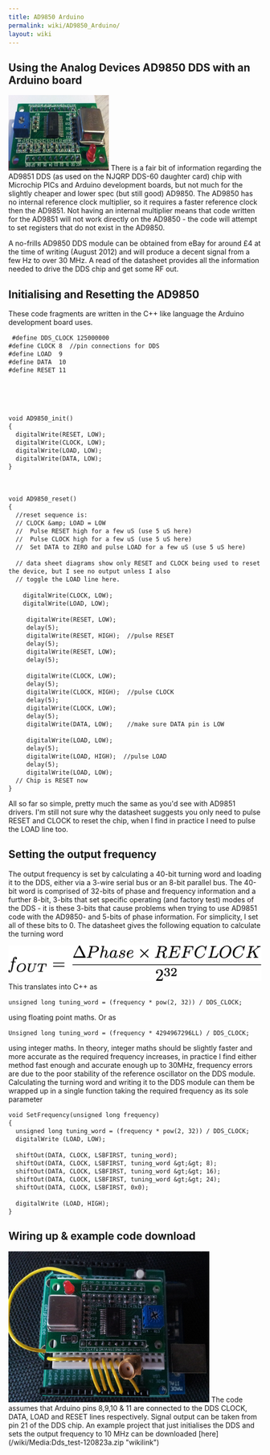 ```yaml
---
title: AD9850 Arduino
permalink: wiki/AD9850_Arduino/
layout: wiki
---
```


Using the Analog Devices AD9850 DDS with an Arduino board
---------------------------------------------------------

<img src="Ebay-dds.png" title="fig:Ebay-dds.png" alt="Ebay-dds.png" width="200" height="150" />
There is a fair bit of information regarding the AD9851 DDS (as used on
the NJQRP DDS-60 daughter card) chip with Microchip PICs and Arduino
development boards, but not much for the slightly cheaper and lower spec
(but still good) AD9850. The AD9850 has no internal reference clock
multiplier, so it requires a faster reference clock then the AD9851. Not
having an internal multiplier means that code written for the AD9851
will not work directly on the AD9850 - the code will attempt to set
registers that do not exist in the AD9850.

A no-frills AD9850 DDS module can be obtained from eBay for around £4 at
the time of writing (August 2012) and will produce a decent signal from
a few Hz to over 30 MHz. A read of the datasheet provides all the
information needed to drive the DDS chip and get some RF out.

Initialising and Resetting the AD9850
-------------------------------------

These code fragments are written in the C++ like language the Arduino
development board uses.

     #define DDS_CLOCK 125000000
    #define CLOCK 8  //pin connections for DDS
    #define LOAD  9 
    #define DATA  10
    #define RESET 11





    void AD9850_init()
    {
      digitalWrite(RESET, LOW);
      digitalWrite(CLOCK, LOW);
      digitalWrite(LOAD, LOW);
      digitalWrite(DATA, LOW);
    }



    void AD9850_reset()
    {
      //reset sequence is:
      // CLOCK &amp; LOAD = LOW
      //  Pulse RESET high for a few uS (use 5 uS here)
      //  Pulse CLOCK high for a few uS (use 5 uS here)
      //  Set DATA to ZERO and pulse LOAD for a few uS (use 5 uS here)
      
      // data sheet diagrams show only RESET and CLOCK being used to reset the device, but I see no output unless I also
      // toggle the LOAD line here.
      
        digitalWrite(CLOCK, LOW);
        digitalWrite(LOAD, LOW);
        
         digitalWrite(RESET, LOW);
         delay(5);
         digitalWrite(RESET, HIGH);  //pulse RESET
         delay(5);
         digitalWrite(RESET, LOW);
         delay(5);
         
         digitalWrite(CLOCK, LOW);
         delay(5);
         digitalWrite(CLOCK, HIGH);  //pulse CLOCK
         delay(5);
         digitalWrite(CLOCK, LOW);
         delay(5);
         digitalWrite(DATA, LOW);    //make sure DATA pin is LOW
         
         digitalWrite(LOAD, LOW);
         delay(5);
         digitalWrite(LOAD, HIGH);  //pulse LOAD
         delay(5);
         digitalWrite(LOAD, LOW);
      // Chip is RESET now
    }

All so far so simple, pretty much the same as you'd see with AD9851
drivers. I'm still not sure why the datasheet suggests you only need to
pulse RESET and CLOCK to reset the chip, when I find in practice I need
to pulse the LOAD line too.  

Setting the output frequency
----------------------------

The output frequency is set by calculating a 40-bit turning word and
loading it to the DDS, either via a 3-wire serial bus or an 8-bit
parallel bus. The 40-bit word is comprised of 32-bits of phase and
frequency information and a further 8-bit, 3-bits that set specific
operating (and factory test) modes of the DDS - it is these 3-bits that
cause problems when trying to use AD9851 code with the AD9850- and
5-bits of phase information. For simplicity, I set all of these bits to
0. The datasheet gives the following equation to calculate the turning
word

![](Dds-math.png "fig:Dds-math.png")  
This translates into C++ as

    unsigned long tuning_word = (frequency * pow(2, 32)) / DDS_CLOCK;

using floating point maths. Or as

    Unsigned long tuning_word = (frequency * 4294967296LL) / DDS_CLOCK;

using integer maths. In theory, integer maths should be slightly faster
and more accurate as the required frequency increases, in practice I
find either method fast enough and accurate enough up to 30MHz,
frequency errors are due to the poor stability of the reference
oscillator on the DDS module. Calculating the turning word and writing
it to the DDS module can them be wrapped up in a single function taking
the required frequency as its sole parameter

    void SetFrequency(unsigned long frequency)
    {
      unsigned long tuning_word = (frequency * pow(2, 32)) / DDS_CLOCK;
      digitalWrite (LOAD, LOW); 

      shiftOut(DATA, CLOCK, LSBFIRST, tuning_word);
      shiftOut(DATA, CLOCK, LSBFIRST, tuning_word &gt;&gt; 8);
      shiftOut(DATA, CLOCK, LSBFIRST, tuning_word &gt;&gt; 16);
      shiftOut(DATA, CLOCK, LSBFIRST, tuning_word &gt;&gt; 24);
      shiftOut(DATA, CLOCK, LSBFIRST, 0x0);
      
      digitalWrite (LOAD, HIGH); 
    }

Wiring up & example code download
---------------------------------

<img src="Ardunio-dds.png" title="fig:Ardunio-dds.png" alt="Ardunio-dds.png" width="400" height="300" />
The code assumes that Arduino pins 8,9,10 & 11 are connected to the DDS
CLOCK, DATA, LOAD and RESET lines respectively. Signal output can be
taken from pin 21 of the DDS chip. An example project that just
initialises the DDS and sets the output frequency to 10 MHz can be
downloaded [here](/wiki/Media:Dds_test-120823a.zip "wikilink")
